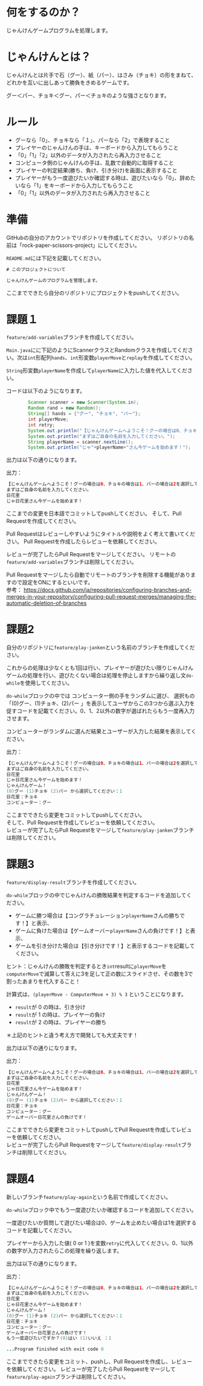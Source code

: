 # 何をするのか？

じゃんけんゲームプログラムを処理します。  

# じゃんけんとは？

じゃんけんとは片手で石（グー）、紙（パー）、はさみ（チョキ）の形をまねて、どれかを互いに出しあって勝負をきめるゲームです。

グー＜パー、チョキ＜グー、パー＜チョキのような強さとなります。

# ルール

- グーなら「0」、チョキなら「１」、パーなら「2」で表現すること
- プレイヤーのじゃんけんの手は、キーボードから入力してもらうこと
- 「0」「1」「2」以外のデータが入力されたら再入力させること
- コンピュータ側のじゃんけんの手は、乱数で自動的に取得すること
- プレイヤーの判定結果(勝ち、負け、引き分け)を画面に表示すること
- プレイヤーがもう一度遊びたいか確認する時は、遊びたいなら「0」、辞めたいなら「1」をキーボードから入力してもらうこと
- 「0」「1」以外のデータが入力されたら再入力させること

# 準備

GitHubの自分のアカウントでリポジトリを作成してください。
リポジトリの名前は「rock-paper-scissors-project」にしてください。

`README.md`には下記を記載してください。

```java
# このプロジェクトについて

じゃんけんゲームのプログラムを管理します。
```

ここまでできたら自分のリポジトリにプロジェクトをpushしてください。

# 課題１

`feature/add-variables`ブランチを作成してください。

`Main.java`にに下記のようにScannerクラスとRandomクラスを作成してください。次は`int`形配列`hands`、`int`形変数`playerMove`と`replay`を作成してください。  

`String`形変数`playerName`を作成して`playerName`に入力した値を代入してください。

コードは以下のようになります。  

```java
        Scanner scanner = new Scanner(System.in);
        Random rand = new Random();
        String[] hands = {"グー", "チョキ", "パー"};
        int playerMove;
        int retry;
        System.out.println("【じゃんけんゲームへようこそ！グーの場合は0、チョキの場合は1、パーの場合は2を選択してください。】");
        System.out.println("まずはご自身の名前を入力してください。");
        String playerName = scanner.nextLine();
        System.out.println("じゃ"+playerName+"さん今ゲームを始めます！");
```

出力は以下の通りになります。

出力：

```java
【じゃんけんゲームへようこそ！グーの場合は0、チョキの場合は1、パーの場合は2を選択してください。】
まずはご自身の名前を入力してください。
日花里
じゃ日花里さん今ゲームを始めます！
```
ここまでの変更を日本語でコミットしてpushしてください。
そして、Pull Requestを作成してください。

Pull Requestはレビューしやすいようにタイトルや説明をよく考えて書いてください。
Pull Requestを作成したらレビューを依頼してください。

レビューが完了したらPull Requestをマージしてください。
リモートの`feature/add-variables`ブランチは削除してください。

Pull Requestをマージしたら自動でリモートのブランチを削除する機能がありますので設定をONにするといいです。   
参考： <https://docs.github.com/ja/repositories/configuring-branches-and-merges-in-your-repository/configuring-pull-request-merges/managing-the-automatic-deletion-of-branches>

# 課題2
自分のリポジトリに`feature/play-janken`という名前のブランチを作成してください。

これからの処理は少なくとも1回は行い、プレイヤーが遊びたい限りじゃんけんゲームの処理を行い、遊びたくない場合は処理を停止しますから繰り返し文`do-while`を使用してください。  

`do-while`ブロックの中では コンピューター側の手をランダムに選び、 選択もの「(0)グー、(1)チョキ、(2)パー 」を表示してユーザからこの3つから選ぶ入力を促すコードを記載てください。0、1、2以外の数字が選ばれたらもう一度再入力させます。  

コンピューターがランダムに選んだ結果とユーザーが入力した結果を表示してください。

出力：

```java
【じゃんけんゲームへようこそ！グーの場合は0、チョキの場合は1、パーの場合は2を選択してください。】
まずはご自身の名前を入力してください。
日花里
じゃ日花里さん今ゲームを始めます！
じゃんけんゲーム！
(0)グー (1)チョキ (2)パー から選択してください：1
日花里：チョキ
コンピューター：グー
```
ここまでできたら変更をコミットしてpushしてください。  
そして、Pull Requestを作成してレビューを依頼してください。  
レビューが完了したらPull Requestをマージして`feature/play-janken`ブランチは削除してください。

# 課題3

`feature/display-result`ブランチを作成してください。

`do-while`ブロックの中でじゃんけんの勝敗結果を判定するコードを追加してください。  

- ゲームに勝つ場合は【コングラチュレーション`playerName`さんの勝ちです！】と表示、
- ゲームに負けた場合は【ゲームオーバー`playerName`さんの負けです！】と表示、
- ゲームを引き分けた場合は【引き分けです！】と表示するコードを記載してください。

ヒント：じゃんけんの勝敗を判定するとき`int`resultに`playerMove`を`computerMove`で減算して答えに3を足して正の数にスライドさせ、その数を3で割ったあまりを代入すること！

計算式は、`(playerMove - ComputerMove + 3) % 3` ということになります。

- `result`が 0 の時は、引き分け
- `result`が 1 の時は、プレイヤーの負け
- `result`が 2 の時は、プレイヤーの勝ち

＊上記のヒントと違う考え方で開発しても大丈夫です！

出力は以下の通りになります。

出力：

```java
【じゃんけんゲームへようこそ！グーの場合は0、チョキの場合は1、パーの場合は2を選択してください。】
まずはご自身の名前を入力してください。
日花里
じゃ日花里さん今ゲームを始めます！
じゃんけんゲーム！
(0)グー (1)チョキ (2)パー から選択してください：1
日花里：チョキ
コンピューター：グー
ゲームオーバー日花里さんの負けです！
```
ここまでできたら変更をコミットしてpushしてPull Requestを作成してレビューを依頼してください。  
レビューが完了したらPull Requestをマージして`feature/display-result`ブランチは削除してください。

# 課題4

新しいブランチ`feature/play-again`という名前で作成してください。

`do-while`ブロック中でもう一度遊びたいか確認するコードを追加してください。　

一度遊びたいか質問して遊びたい場合は0、ゲームを止めたい場合は1を選択するコードを記載してください。

プレイヤーから入力した値( 0 or 1 )を変数`retry`に代入してください。0、1以外の数字が入力されたらこの処理を繰り返します。

出力は以下の通りになります。

出力：

```java
【じゃんけんゲームへようこそ！グーの場合は0、チョキの場合は1、パーの場合は2を選択してください。】
まずはご自身の名前を入力してください。
日花里
じゃ日花里さん今ゲームを始めます！
じゃんけんゲーム！
(0)グー (1)チョキ (2)パー から選択してください：1
日花里：チョキ
コンピューター：グー
ゲームオーバー日花里さんの負けです！
もう一度遊びたいですか？(0)はい (1)いいえ ：1

...Program finished with exit code 0
```
ここまでできたら変更をコミット、pushし、Pull Requestを作成し、レビューを依頼してください。
レビューが完了したらPull Requestをマージして`feature/play-again`ブランチは削除してください。
